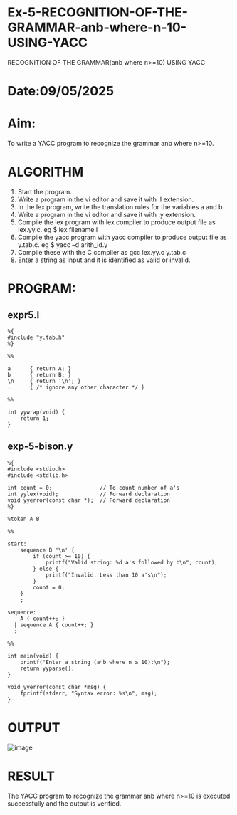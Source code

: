 # Ex-5-RECOGNITION-OF-THE-GRAMMAR-anb-where-n-10-USING-YACC
RECOGNITION OF THE GRAMMAR(anb where n>=10) USING YACC
# Date:09/05/2025
# Aim:
To write a YACC program to recognize the grammar anb where n>=10.
# ALGORITHM
1.	Start the program.
2.	Write a program in the vi editor and save it with .l extension.
3.	In the lex program, write the translation rules for the variables a and b.
4.	Write a program in the vi editor and save it with .y extension.
5.	Compile the lex program with lex compiler to produce output file as lex.yy.c. eg $ lex filename.l
6.	Compile the yacc program with yacc compiler to produce output file as y.tab.c. eg $ yacc –d arith_id.y
7.	Compile these with the C compiler as gcc lex.yy.c y.tab.c
8.	Enter a string as input and it is identified as valid or invalid.
# PROGRAM:
## expr5.l
```
%{
#include "y.tab.h"
%}

%%

a      { return A; }
b      { return B; }
\n     { return '\n'; }
.      { /* ignore any other character */ }

%%

int yywrap(void) {
    return 1;
}

```
## exp-5-bison.y
```
%{
#include <stdio.h>
#include <stdlib.h>

int count = 0;               // To count number of a's
int yylex(void);             // Forward declaration
void yyerror(const char *);  // Forward declaration
%}

%token A B

%%

start:
    sequence B '\n' {
        if (count >= 10) {
            printf("Valid string: %d a's followed by b\n", count);
        } else {
            printf("Invalid: Less than 10 a's\n");
        }
        count = 0;
    }
    ;

sequence:
    A { count++; }
  | sequence A { count++; }
  ;

%%

int main(void) {
    printf("Enter a string (aⁿb where n ≥ 10):\n");
    return yyparse();
}

void yyerror(const char *msg) {
    fprintf(stderr, "Syntax error: %s\n", msg);
}

```
# OUTPUT

![image](https://github.com/user-attachments/assets/c0800dc7-f4a0-4077-ad74-d25543ff1a6c)

# RESULT
The YACC program to recognize the grammar anb where n>=10 is executed successfully and the output is verified.
